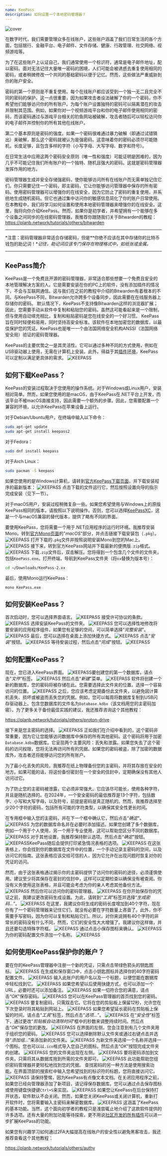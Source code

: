 ```yaml
---
name: KeePass
description: 如何设置一个本地密码管理器？
---
```

![cover](assets/cover.webp)

在数字时代，我们需要管理众多在线账户，这些账户涵盖了我们日常生活的各个方面，包括银行、金融平台、电子邮件、文件存储、健康、行政管理、社交网络、视频游戏等。

为了在这些账户上认证自己，我们通常使用一个标识符，通常是电子邮件地址，配以密码。面对无法记住大量唯一密码的困境，人们可能会被诱惑去重复使用相同的密码，或者稍微修改一个共同的基础密码以便于记忆。然而，这些做法严重威胁到你的账户安全。

密码的第一个原则是不重复使用。每个在线账户都应该受到一个独一无二且完全不同的密码的保护。这一点很重要，因为如果攻击者设法破解了你的一个密码，你不希望他们能够访问你的所有账户。为每个账户设置独特的密码可以隔离潜在的攻击并限制其范围。例如，如果你对一个视频游戏平台和你的电子邮件使用相同的密码，而该密码通过与游戏平台相关的钓鱼网站被破解，攻击者随后可以轻松访问你的电子邮件并控制你的所有其他在线账户。

第二个基本原则是密码的强度。如果一个密码很难通过暴力破解（即通过试错猜出）来破解，那么这个密码就被认为是强密码。这意味着你的密码必须尽可能随机，长度足够，且包含多样的字符（小写字母、大写字母、数字和符号）。

在日常生活中应用这两个密码安全原则（唯一性和强度）可能证明是困难的，因为几乎不可能记住我们所有账户的一个独特、随机且强大的密码。这就是密码管理器发挥作用的地方。

密码管理器生成并安全存储强密码，使你能够访问所有在线账户而无需单独记住它们。你只需要记住一个密码，即主密码，它让你能够访问管理器中保存的所有密码。使用密码管理器可以增强你的在线安全，因为它防止了密码的重复使用，并系统地生成随机密码。但它也通过集中访问你的敏感信息简化了你的账户日常使用。
在本教程中，我们将学习如何设置和使用本地密码管理器来增强你的在线安全。这里，我将向你介绍KeePass。然而，如果你是初学者，并希望拥有一个能够在多个设备之间同步的在线密码管理器，我推荐你跟随我们关于Bitwarden的教程：
https://planb.network/tutorials/others/bitwarden

---

*注意：密码管理器非常适合存储密码，但是**你绝不应该在其中存储你的比特币钱包的助记词！**记住，助记词应该专门保存在物理格式中，如纸张或金属。*

---

## KeePass简介

KeePass是一个免费且开源的密码管理器，非常适合那些想要一个免费且安全的本地管理解决方案的人。它是需要安装在你的PC上的软件，没有添加插件的情况下，不会与互联网通信。这与我们在之前的教程中介绍的Bitwarden有着根本的不同。与KeePass不同，Bitwarden允许跨多个设备同步，因此需要在在线服务器上存储你的密码。
默认情况下，KeePass不支持像Bitwarden这样的浏览器扩展；因此，您需要手动从软件中复制和粘贴您的密码。虽然这可能看起来是一个限制，但与使用自动填充相比，复制和粘贴密码是您在线安全的一个好习惯。
KeePass旨在同时轻便和易用，同时坚持高安全标准。该软件在本地加密您的数据库，以最佳保护您的凭证。KeePass也是唯一一个由法国网络安全机构ANSSI（法国网络安全局）验证的密码管理器。

KeePass的主要优势之一是其灵活性。它可以通过多种不同的方式使用，例如在USB驱动器上使用，无需在计算机上安装。此外，得益于其[插件环境](https://keepass.info/plugins.html)，KeePass可以定制以满足更具体的需求。
![KEEPASS](assets/notext/01.webp)
## 如何下载KeePass？

KeePass的安装过程取决于您使用的操作系统。对于Windows或Linux用户，安装相对简单。然而，如果您使用的是macOS，由于KeePass在.NET平台上开发，而该平台不被macOS直接支持，因此需要一个额外的步骤。因此，您需要配置一个兼容的环境，以允许KeePass在苹果设备上运行。

对于Debian/Ubuntu用户，在终端中输入以下命令：

```bash
sudo apt-get update
sudo apt-get install keepass2
```

对于Fedora：

```bash
sudo dnf install keepass
```

对于Arch Linux：

```bash
sudo pacman -S keepass
```

如果您使用的是Windows计算机，请转到[官方KeePass下载页面](https://keepass.info/download.html)，并下载安装程序的最新版本：
![KEEPASS](assets/notext/02.webp)
点击下载的文件运行它，然后按照设置向导的指示完成安装（见下一节）。

对于macOS用户，安装过程稍微复杂一些。如果您希望使用与Windows上的原版KeePass相同的版本，请按照以下说明操作。否则，您可以选择[KeePassXC](https://keepassxc.org/)，这是一个与macOS兼容的替代版本，提供了略有不同的界面。

要使用KeePass，您将需要一个用于.NET应用程序的运行时环境。我推荐安装Mono。转到[官方Mono页面](https://www.mono-project.com/download/stable/#download-mac)的"*macOS*"部分，并点击链接下载安装包（`.pkg`）。
![KEEPASS](assets/notext/03.webp)
打开下载的`.pkg`文件并按照说明安装Mono到您的Mac上。
![KEEPASS](assets/notext/04.webp)
接下来，转到官方KeePass网站并下载最新的便携版`.zip`格式。
![KEEPASS](assets/notext/05.webp)
下载`.zip`文件后，双击解压。您将得到一个包含几个文件的文件夹，包括`KeePass.exe`。打开终端，导航到KeePass文件夹（将`xx`替换为版本号）：

```bash
cd ~/Downloads/KeePass-2.xx
```

最后，使用Mono运行KeePass：

```bash
mono KeePass.exe
```

## 如何安装KeePass？

首次启动时，您可以选择界面语言。
![KEEPASS](assets/notext/06.webp)
接受许可协议的条款。![KEEPASS](assets/notext/07.webp)
选择安装KeePass的文件夹。
![KEEPASS](assets/notext/08.webp)
您可以选择性地修改将要安装的应用程序组件。如果您有足够的空间，可以简单选择“*完整安装*”。
![KEEPASS](assets/notext/09.webp)
最后，您可以选择在桌面上添加快捷方式。
![KEEPASS](assets/notext/10.webp)
点击“*安装*”按钮。
![KEEPASS](assets/notext/11.webp)
等待安装过程，然后点击“*完成*”按钮。
![KEEPASS](assets/notext/12.webp)
## 如何配置KeePass？

现在，您已进入KeePass界面。
![KEEPASS](assets/notext/13.webp)要创建您的第一个数据库，请点击“*文件*”标签。
![KEEPASS](assets/notext/14.webp)
然后点击“*新建*”菜单。
![KEEPASS](assets/notext/15.webp)
软件将创建一个新的数据库，您的密码将被存储在此。您需要选择此文件夹的位置。选择一个容易访问的位置。
![KEEPASS](assets/notext/16.webp)
之后，您应该考虑定期备份此文件夹，以避免因计算机丢失、损坏或被盗而丢失您的凭据。例如，您可以每周将数据库复制到USB闪存驱动器上。包含您数据库的文件名为`Database.kdbx`（该文档用您的主密码加密）。为了更多关于备份最佳实践的建议，我还推荐咨询这个其他教程：

https://planb.network/tutorials/others/proton-drive

接下来是您主密码的选择。
![KEEPASS](assets/notext/17.webp)
正如我们在介绍中看到的，这个密码非常重要，因为它让您能够访问数据库中保存的所有其他密码。这个密码将用于加密`Database.kdbx`数据库。它呈现两个主要风险：丢失和泄露。如果您失去了这个密码的访问权限，您将无法再访问所有的凭据。如果您的密码被盗，除了加密的数据库外，攻击者还将能够访问您的所有账户。

为了最小化丢失的风险，我推荐在纸上物理备份您的主密码，并将其存放在安全的地方。如果可能的话，将这份备份密封在一个安全的信封中，定期确保没有其他人访问过它。

为了防止您的主密码被泄露，它必须非常强大。它应该尽可能长，使用各种字符，并且是随机选择的。在2024年，一个安全密码的最低推荐是13个字符，包括数字、小写和大写字母，以及符号，前提是密码是真正随机的。然而，我推荐选择至少20个字符的密码，包括所有可能的字符类型，以确保其安全性更长时间。

在专用框中输入您的主密码，并在下一个框中确认它，然后点击“*确定*”。
![KEEPASS](assets/notext/18.webp)
为您的数据库命名并在必要时添加描述。如果您创建了多个数据库，例如一个用于个人使用，另一个用于专业使用，这可以帮助您区分不同的数据库。
![KEEPASS](assets/notext/19.webp)
对于其他设置，我推荐保持默认选项。然后点击“*确定*”按钮。
![KEEPASS](assets/notext/20.webp)KeePass随后会提供打印紧急情况表格的选项。
![KEEPASS](assets/notext/21.webp)
在这张表格上，你会找到你的数据库在文件中的位置，一个手动记录主密码的空间，以及访问它的指南。这张表格应该交给可信的人，因为它允许在出现问题时恢复对你的凭证的访问。

然而，由于这张表格通过揭示你的主密码提供了访问你的密码的途径，必须谨慎使用。建议至少将其保存在密封的信封中，这样可以定期检查以确保没有被查阅。你没有义务使用这张表格，并且可能会考虑为你的亲人考虑其他备份方法。
![KEEPASS](assets/notext/22.webp)
然后你可以访问你的密码管理器。
![KEEPASS](assets/notext/23.webp)
在你开始保存你的凭证之前，我建议更改密码生成设置。为此，请转到“*工具*”标签并选择“*生成密码...*”。
![KEEPASS](assets/notext/24.webp)
在这里，我建议你将生成的密码长度增加到40个字符。现在你有了一个密码管理器来记住它们，就没有必要在字符数量上吝啬了。此外，你不需要手写密码，因为你可以复制和粘贴它们。所以，对你来说拥有40个字符的非常长的密码没有什么不同，然而，它们的安全性大大增强了。我建议你这样做，并且还要勾选特殊字符框。
![KEEPASS](assets/notext/25.webp)
通过点击小保存图标来确认。
![KEEPASS](assets/notext/26.webp)
为你的密码配置文件添加一个名称。
![KEEPASS](assets/notext/27.webp)
## 如何使用KeePass保护你的账户？

要在你的KeePass管理器中注册一个新的凭证，只需点击带绿色箭头的钥匙图标。
![KEEPASS](assets/notext/28.webp)
在生成和保存窗口中，点击小钥匙图标并选择你的40字符密码配置文件。
![KEEPASS](assets/notext/29.webp)
输入此账户的用户名以及一个标题，以便您能在数据库中轻松找到它。 ![KEEPASS](assets/notext/30.webp) 如果您希望以后使用快捷方式，也可以添加一个URL，必要时还可以添加备注。 ![KEEPASS](assets/notext/31.webp) 如果一切符合您的满意，请点击“*OK*”保存密码。 ![KEEPASS](assets/notext/32.webp) 您可以在KeePass管理器的首页找到您的密码。 ![KEEPASS](assets/notext/33.webp) 要复制密码，只需双击它。它将在您的剪贴板上保留12秒，允许您在下次登录时将其粘贴到网站上。 ![KEEPASS](assets/notext/34.webp) 如果您希望延长密码在剪贴板上保留的时间，请点击“*工具*”标签，然后点击“*选项...*”。 ![KEEPASS](assets/notext/35.webp) 在“*安全性*”标签下，通过更改“*剪贴板自动清除时间*”框中的秒数来调整持续时间。然后点击“*OK*”保存您的更改。 ![KEEPASS](assets/notext/36.webp) 在界面的左侧，您会注意到有几个文件夹用于组织您的密码。 ![KEEPASS](assets/notext/37.webp) 您可以选择删除默认文件夹或通过右键点击并选择“*添加组...*”来添加新的文件夹。 ![KEEPASS](assets/notext/38.webp) 为新文件夹选择一个名称并选择一个图标。您也可以以`.ico`格式导入您自己的图标。然后点击“*OK*”按钮完成文件夹的创建。 ![KEEPASS](assets/notext/39.webp) 您的文件夹出现在左侧。 ![KEEPASS](assets/notext/40.webp) 要将密码添加到文件夹，只需将其从数据库拖到所需的文件夹即可。 ![KEEPASS](assets/notext/41.webp) 此功能帮助您组织密码管理器并更轻松地找到您的凭据。
查找密码的另一种方法是使用搜索功能。在界面顶部的搜索栏中输入您希望找到的标识符的标题，您将直接访问它。 ![KEEPASS](assets/notext/42.webp) 请保持警惕，因为KeePass有点像文本文档。在关闭应用程序之前，如果您已经向管理器添加了新项目，请记得保存数据库。您可以通过点击保存图标或使用键盘快捷键`Ctrl+S`来实现。 ![KEEPASS](assets/notext/43.webp)
如果您让KeePass在后台保持打开状态，软件默认不会关闭。然而，如果您关闭KeePass或关闭计算机，重新打开软件时，您将需要输入主密码来解密数据库。 ![KEEPASS](assets/notext/44.webp)
这涵盖了KeePass的基本功能。当然，这个面向初学者的教程只是浅尝辄止地介绍了这款软件提供的许多选项。还有大量的附加功能等待探索，更不用说[社区开发的所有插件](https://keepass.info/plugins.html)可以进一步扩展KeePass的功能。

如果您有兴趣学习如何通过2FA大幅提高在线账户的安全性以避免黑客攻击，我还推荐查看这个其他教程：

https://planb.network/tutorials/others/authy
